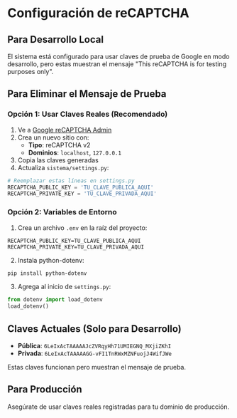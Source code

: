 # Configuración de reCAPTCHA

## Para Desarrollo Local

El sistema está configurado para usar claves de prueba de Google en modo desarrollo, pero estas muestran el mensaje "This reCAPTCHA is for testing purposes only".

## Para Eliminar el Mensaje de Prueba

### Opción 1: Usar Claves Reales (Recomendado)

1. Ve a [Google reCAPTCHA Admin](https://www.google.com/recaptcha/admin)
2. Crea un nuevo sitio con:
   - **Tipo**: reCAPTCHA v2
   - **Dominios**: `localhost`, `127.0.0.1`
3. Copia las claves generadas
4. Actualiza `sistema/settings.py`:

```python
# Reemplazar estas líneas en settings.py
RECAPTCHA_PUBLIC_KEY = 'TU_CLAVE_PUBLICA_AQUI'
RECAPTCHA_PRIVATE_KEY = 'TU_CLAVE_PRIVADA_AQUI'
```

### Opción 2: Variables de Entorno

1. Crea un archivo `.env` en la raíz del proyecto:
```
RECAPTCHA_PUBLIC_KEY=TU_CLAVE_PUBLICA_AQUI
RECAPTCHA_PRIVATE_KEY=TU_CLAVE_PRIVADA_AQUI
```

2. Instala python-dotenv:
```bash
pip install python-dotenv
```

3. Agrega al inicio de `settings.py`:
```python
from dotenv import load_dotenv
load_dotenv()
```

## Claves Actuales (Solo para Desarrollo)

- **Pública**: `6LeIxAcTAAAAAJcZVRqyHh71UMIEGNQ_MXjiZKhI`
- **Privada**: `6LeIxAcTAAAAAGG-vFI1TnRWxMZNFuojJ4WifJWe`

Estas claves funcionan pero muestran el mensaje de prueba.

## Para Producción

Asegúrate de usar claves reales registradas para tu dominio de producción.
